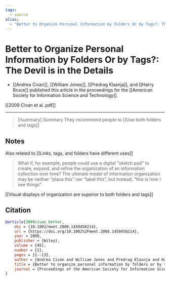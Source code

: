 ```yaml
---
tags: 
  - source
alias:
  - "Better to Organize Personal Information by Folders Or by Tags?: The Devil is in the Details"
---
```

# Better to Organize Personal Information by Folders Or by Tags?: The Devil is in the Details

- [[Andrea Civan]], [[William Jones]], [[Predrag Klasnja]], and [[Harry Bruce]] published this article in the proceedings for the [[American Society for Information Science and Technology]].

[[2009 Civan et al..pdf]]

---

> [!summary] Summary
> They recommend people to [[Use both folders and tags]] 
## Notes
Also related to [[Links, tags, and folders have different uses]]

> What if, for example, people could use a digital “sketch pad” to create, expand, and refine the organization of an information collection over time? The ultimate model of information organization may be neither “place this” nor “label this”, but instead, “this is how I see things”.

[[Visual displays of organization are superior to both folders and tags]]

## Citation

```bibtex
@article{2009civan_better,
	doi = {10.1002/meet.2008.1450450214},
	url = {https://doi.org/10.1002%2Fmeet.2008.1450450214},
	year = 2008,
	publisher = {Wiley},
	volume = {45},
	number = {1},
	pages = {1--13},
	author = {Andrea Civan and William Jones and Predrag Klasnja and Harry Bruce},
	title = {Better to organize personal information by folders or by tags?: The devil is in the details},
	journal = {Proceedings of the American Society for Information Science and Technology}
}
```

